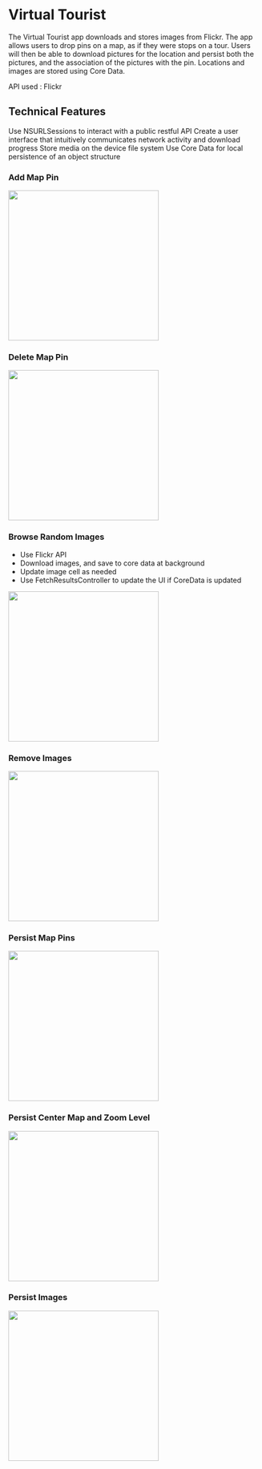 # Virtual Tourist

The Virtual Tourist app downloads and stores images from Flickr. The app allows users to drop pins on a map, as if they were stops on a tour. Users will then be able to download pictures for the location and persist both the pictures, and the association of the pictures with the pin. Locations and images are stored using Core Data.

API used : Flickr

## Technical Features
Use NSURLSessions to interact with a public restful API
Create a user interface that intuitively communicates network activity and download progress
Store media on the device file system Use Core Data for local persistence of an object structure

### Add Map Pin
<img src="https://media.giphy.com/media/26Ff6cIIOEZVjfX9e/giphy.gif" width="300">

### Delete Map Pin
<img src="https://media.giphy.com/media/3ohjV0RGllpl69aSg8/giphy.gif" width="300">

### Browse Random Images
- Use Flickr API
- Download images, and save to core data at background
- Update image cell as needed
- Use FetchResultsController to update the UI if CoreData is updated

<img src="https://github.com/nsutanto/ios-VirtualTourist/blob/master/ImageAndMedia/giphy/giphy-browseImages.gif" width="300">

### Remove Images
<img src="https://media.giphy.com/media/3ohjUSK8rXNSdvrQQw/giphy.gif" width="300">

### Persist Map Pins
<img src="https://media.giphy.com/media/l4EoTt9HYSnoVKQSY/giphy.gif" width="300">

### Persist Center Map and Zoom Level
<img src="https://github.com/nsutanto/ios-VirtualTourist/blob/master/ImageAndMedia/giphy/giphy-persistZoomLevel.gif" width="300">

### Persist Images
<img src="https://github.com/nsutanto/ios-VirtualTourist/blob/master/ImageAndMedia/giphy/giphy-persistImages.gif" width="300">
